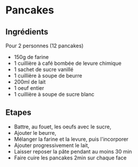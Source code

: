 # Pancakes

## Ingrédients
Pour 2 personnes (12 pancakes)

- 150g de farine
- 1 cuillière à café bombée de levure chimique
- 1 sachet de sucre vanillé
- 1 cuillière à soupe de beurre
- 200ml de lait
- 1 oeuf entier
- 1 cuillière à soupe de sucre blanc

## Etapes

- Battre, au fouet, les oeufs avec le sucre, 
- Ajouter le beurre,
- Mélanger la farine et la levure, puis l'incorporer
- Ajouter progressivement le lait, 
- Laisser reposer la pâte pendant au moins 30 min
- Faire cuire les pancakes 2min sur chaque face
